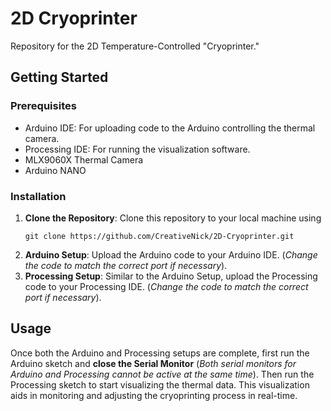 # 2D Cryoprinter
Repository for the 2D Temperature-Controlled "Cryoprinter."

## Getting Started

### Prerequisites
- Arduino IDE: For uploading code to the Arduino controlling the thermal camera.
- Processing IDE: For running the visualization software.
- MLX9060X Thermal Camera
- Arduino NANO

### Installation
1. **Clone the Repository**: Clone this repository to your local machine using
   ```
   git clone https://github.com/CreativeNick/2D-Cryoprinter.git
   ```
3. **Arduino Setup**: Upload the Arduino code to your Arduino IDE. (_Change the code to match the correct port if necessary_).
4. **Processing Setup**: Similar to the Arduino Setup, upload the Processing code to your Processing IDE. (_Change the code to match the correct port if necessary_).

## Usage

Once both the Arduino and Processing setups are complete, first run the Arduino sketch and **close the Serial Monitor** (_Both serial monitors for Arduino and Processing cannot be active at the same time_). Then run the Processing sketch to start visualizing the thermal data. This visualization aids in monitoring and adjusting the cryoprinting process in real-time.
